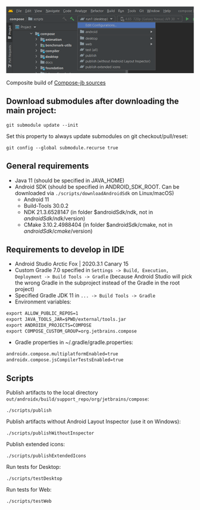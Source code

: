 ![Project in Android Studio](screenshots/studio.png)

Composite build of [Compose-jb sources](https://github.com/JetBrains/androidx)

## Download submodules after downloading the main project:
```
git submodule update --init
```
Set this property to always update submodules on git checkout/pull/reset:
```
git config --global submodule.recurse true
```

## General requirements
- Java 11 (should be specified in JAVA_HOME)
- Android SDK (should be specified in ANDROID_SDK_ROOT. Can be downloaded via `./scripts/downloadAndroidSdk` on Linux/macOS)
  - Android 11
  - Build-Tools 30.0.2
  - NDK 21.3.6528147 (in folder $androidSdk/ndk, not in $androidSdk/ndk/$version)
  - CMake 3.10.2.4988404 (in folder $androidSdk/cmake, not in $androidSdk/cmake/$version)

## Requirements to develop in IDE
- Android Studio Arctic Fox | 2020.3.1 Canary 15
- Custom Gradle 7.0 specified in `Settings -> Build, Execution, Deployment -> Build Tools -> Gradle` (because Android Studio will pick the wrong Gradle in the subproject instead of the Gradle in the root project)
- Specified Gradle JDK 11 in `... -> Build Tools -> Gradle`
- Environment variables:
```
export ALLOW_PUBLIC_REPOS=1
export JAVA_TOOLS_JAR=$PWD/external/tools.jar
export ANDROIDX_PROJECTS=COMPOSE
export COMPOSE_CUSTOM_GROUP=org.jetbrains.compose
```
- Gradle properties in ~/.gradle/gradle.properties:
```
androidx.compose.multiplatformEnabled=true
androidx.compose.jsCompilerTestsEnabled=true
```

## Scripts
Publish artifacts to the local directory `out/androidx/build/support_repo/org/jetbrains/compose`:
```
./scripts/publish
```
Publish artifacts without Android Layout Inspector (use it on Windows):
```
./scripts/publishWithoutInspector
```
Publish extended icons:
```
./scripts/publishExtendedIcons
```

Run tests for Desktop:
```
./scripts/testDesktop
```

Run tests for Web:
```
./scripts/testWeb
```